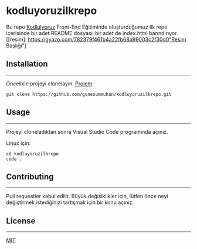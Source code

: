 # kodluyoruzilkrepo
Bu repo [Kodlulyoruz](https://www.kodluyoruz.org/) Front-End Eğitiminde oluşturduğumuz ilk repo içerisinde bir adet README dosyasıi bir adet de index.html barındırıyor. 
[[resim]: https://gyazo.com/782379f461b4a22fb68a99003c2f30d0"Resim Başlığı"]



## Installation
---

Öncelikle projeyi clonelayın. [Projem](https://github.com/gunesummuhan/kodluyoruzilkrepo.git)

```
git clone https://github.com/gunesummuhan/kodluyoruzilkrepo.git
```

## Usage
---

Projeyi cloneladıktan sonra Visual Studio Code programında açınız.

Linux için:

```
cd kodluyoruzilkrepo
code .
```

## Contributing
---
Pull requestler kabul edilir. Büyük değişiklikler için, lütfen önce neyi değiştirmek istediğinizi tartışmak için bir konu açınız.

## License
---
[MIT](https://choosealicense.com/licenses/mit/)